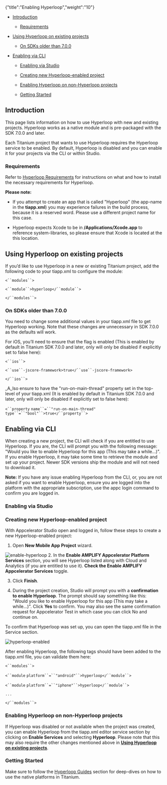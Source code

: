 {"title":"Enabling Hyperloop","weight":"10"}

* [Introduction](#Introduction)

  * [Requirements](#Requirements)


* [Using Hyperloop on existing projects](#UsingHyperlooponexistingprojects)

  * [On SDKs older than 7.0.0](#OnSDKsolderthan7.0.0)

* [Enabling via CLI](#EnablingviaCLI)

  * [Enabling via Studio](#EnablingviaStudio)

  * [Creating new Hyperloop-enabled project](#CreatingnewHyperloop-enabledproject)

  * [Enabling Hyperloop on non-Hyperloop projects](#EnablingHyperlooponnon-Hyperloopprojects)

  * [Getting Started](#GettingStarted)


## Introduction

This page lists information on how to use Hyperloop with new and existing projects. Hyperloop works as a native module and is pre-packaged with the SDK 7.0.0 and later.

Each Titanium project that wants to use Hyperloop requires the Hyperloop service to be enabled. By default, Hyperloop is disabled and you can enable it for your projects via the CLI or within Studio.

### Requirements

Refer to [Hyperloop Requirements](/docs/appc/Titanium_SDK/Titanium_SDK_Guide/Hyperloop/Hyperloop_Guides/Hyperloop_Requirements/) for instructions on what and how to install the necessary requirements for Hyperloop.

**Please note:**

* If you attempt to create an app that is called "Hyperloop" (the app-name in the **tiapp.xml**) you may experience failures in the build process, because it is a reserved word. Please use a different project name for this case.

* Hyperloop expects Xcode to be in **/Applications/Xcode.app** to reference system-libraries, so please ensure that Xcode is located at the this location.


## Using Hyperloop on existing projects

If you’d like to use Hyperloop in a new or existing Titanium project, add the following code to your tiapp.xml to configure the module:

`<``modules``>`

`<``module``>hyperloop</``module``>`

`</``modules``>`

### On SDKs older than 7.0.0

You need to change some additional values in your tiapp.xml file to get Hyperloop working. Note that these changes are unnecessary in SDK 7.0.0 as the defaults will work.

For iOS, you’ll need to ensure that the <use-jscore-framework> flag is enabled (This is enabled by default in Titanium SDK 7.0.0 and later, only will only be disabled if explicitly set to false here):

`<``ios``>`

`<``use``-jscore-framework>true</``use``-jscore-framework>`

`</``ios``>`

_A_lso ensure to have the "run-on-main-thread" property set in the top-level of your tiapp.xml (It is enabled by default in Titanium SDK 7.0.0 and later, only will only be disabled if explicitly set to false here):

`<``property`  `name``=``"run-on-main-thread"`  `type``=``"bool"``>true</``property``>`

## Enabling via CLI

When creating a new project, the CLI will check if you are entitled to use Hyperloop. If you are, the CLI will prompt you with the following message: "Would you like to enable Hyperloop for this app (This may take a while...)". If you enable Hyperloop, it may take some time to retrieve the module and set up your project. Newer SDK versions ship the module and will not need to download it.

**Note:** If you have any issue enabling Hyperloop from the CLI, or, you are not asked if you want to enable Hyperloop, ensure you are logged into the platform with the appropriate subscription, use the appc login command to confirm you are logged in.

### Enabling via Studio

### Creating new Hyperloop-enabled project

With Appcelerator Studio open and logged in, follow these steps to create a new Hyperloop-enabled project:

1. Open **New Mobile App** **Project** wizard.

  ![enable-hyperloop](/Images/appc/download/attachments/46253574/enable-hyperloop.png)
2. In the **Enable AMPLIFY Appcelerator Platform Services** section, you will see Hyperloop listed along with Cloud and Analytics (if you are entitled to use it). **Check the Enable AMPLIFY Appcelerator Services** toggle.

3. Click **Finish**.

4. During the project creation, Studio will prompt you with a **confirmation to enable Hyperloop**. The prompt should say something like this: "Would you like to enable Hyperloop for this app (This may take a while...)". Click **Yes** to confirm. You may also see the same confirmation request for Appcelerator Test in which case you can click No and continue on.


To confirm that Hyperloop was set up, you can open the tiapp.xml file in the Service section.

![hyperloop-enabled](/Images/appc/download/attachments/46253574/hyperloop-enabled.png)

After enabling Hyperloop, the following tags should have been added to the tiapp.xml file, you can validate them here:

`<``modules``>`

`<``module`  `platform``=``"android"``>hyperloop</``module``>`

`<``module`  `platform``=``"iphone"``>hyperloop</``module``>`

`...`

`</``modules``>`

### Enabling Hyperloop on non-Hyperloop projects

If Hyperloop was disabled or not available when the project was created, you can enable Hyperloop from the tiapp.xml editor service section by clicking on **Enable Services** and selecting **Hyperloop**. Please note that this may also require the other changes mentioned above in **[Using Hyperloop on existing projects](#Usingonexistingprojects)**.

### Getting Started

Make sure to follow the [Hyperloop Guides](/docs/appc/Titanium_SDK/Titanium_SDK_Guide/Hyperloop/Hyperloop_Guides/) section for deep-dives on how to use the native platforms in Titanium.
